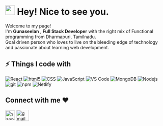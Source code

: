 <h1><img src="https://emojis.slackmojis.com/emojis/images/1531849430/4246/blob-sunglasses.gif?1531849430" width="30"/> Hey! Nice to see you.</h1>

<p>Welcome to my page! </br> I'm <b>Gunaseelan</b> , <b>Full Stack Developer</b>  with the right mix of Functional programming from Dharmapuri, Tamilnadu.
<br/>Goal driven person who loves to live on the bleeding edge of technology and passionate about learning web development.</p>

## ⚡ Things I code with

<p>
  <img alt="React" src="https://img.shields.io/badge/-React-45b8d8?style=flat-square&logo=react&logoColor=white" />
  <img alt="html5" src="https://img.shields.io/badge/-HTML5-E34F26?style=flat-square&logo=html5&logoColor=white" />
  <img alt="CSS" src="https://img.shields.io/badge/-CSS-764ABC?style=flat-square&logo=CSS3&logoColor=white" />
  <img alt="JavaScript" src="https://img.shields.io/badge/-JavaScript-B7178C?style=flat-square&logo=JavaScript&logoColor=white" />
  <img alt="VS Code" src="https://img.shields.io/badge/-VS_Code-007ACC?style=flat-square&logo=visual-studio-code&logoColor=white" /> 
  <img alt="MongoDB" src="https://img.shields.io/badge/-MongoDB-13aa52?style=flat-square&logo=mongodb&logoColor=white" />
  <img alt="Nodejs" src="https://img.shields.io/badge/-Nodejs-43853d?style=flat-square&logo=Node.js&logoColor=white" />
  <img alt="git" src="https://img.shields.io/badge/-Git-F05032?style=flat-square&logo=git&logoColor=white" />
  <img alt="npm" src="https://img.shields.io/badge/-NPM-CB3837?style=flat-square&logo=npm&logoColor=white" />
  <img alt="Netlify" src="https://img.shields.io/badge/-Netlify-007ACC?style=flat-square&logo=Netlify&logoColor=white" />

  
</p>

<h2 align="left">Connect with me ❤️</h2>
<p align="left">

<a href="https://www.linkedin.com/in/guna-seelan-6b9636212/" target="_blank" ><img align="center" src="https://cdn-icons-png.flaticon.com/512/174/174857.png" alt="sannasi" height="30" width="30" /></a>
<a href="https://app.netlify.com/teams/gunasgs/overview" target="_blank"><img align="center" src="https://seeklogo.com/images/N/netlify-logo-BD8F8A77E2-seeklogo.com.png" alt="gmail" height="35" width="40" /></a>
</p>
<!-- - 👋 Hi, I’m @gunasgs
- 👀 I’m interested in Full Stack Developer 
- 🌱 I’m currently learning HTML & CSS & JAVASCRIPT & REACTJS
- 📫 How to reach me gunasgs357@gmail.com
 -->
<!---
gunasgs/gunasgs is a ✨ special ✨ repository because its `README.md` (this file) appears on your GitHub profile.
You can click the Preview link to take a look at your changes.
--->
